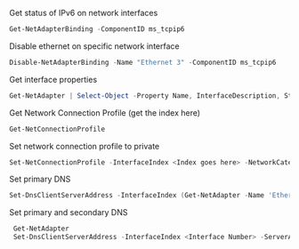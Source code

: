 Get status of IPv6 on network interfaces
```powershell
Get-NetAdapterBinding -ComponentID ms_tcpip6
```

Disable ethernet on specific network interface
```powershell
Disable-NetAdapterBinding -Name "Ethernet 3" -ComponentID ms_tcpip6
```

Get interface properties
```powershell
Get-NetAdapter | Select-Object -Property Name, InterfaceDescription, Status
```

Get Network Connection Profile (get the index here)  
```powershell
Get-NetConnectionProfile
```

Set network connection profile to private  
```powershell
Set-NetConnectionProfile -InterfaceIndex <Index goes here> -NetworkCategory Private
```

Set primary DNS
```powershell
Set-DnsClientServerAddress -InterfaceIndex (Get-NetAdapter -Name 'Ethernet' | Select-Object -ExpandProperty 'ifIndex') -ServerAddresses 10.200.35.101
```

Set primary and secondary DNS
```powershell
 Get-NetAdapter  
 Set-DnsClientServerAddress -InterfaceIndex <Interface Number> -ServerAddresses ("1.1.1.1","9.9.9.9")  
 ```